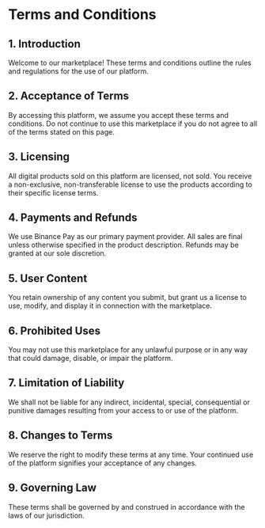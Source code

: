 # Terms and Conditions

## 1. Introduction
Welcome to our marketplace! These terms and conditions outline the rules and regulations for the use of our platform.

## 2. Acceptance of Terms
By accessing this platform, we assume you accept these terms and conditions. Do not continue to use this marketplace if you do not agree to all of the terms stated on this page.

## 3. Licensing
All digital products sold on this platform are licensed, not sold. You receive a non-exclusive, non-transferable license to use the products according to their specific license terms.

## 4. Payments and Refunds
We use Binance Pay as our primary payment provider. All sales are final unless otherwise specified in the product description. Refunds may be granted at our sole discretion.

## 5. User Content
You retain ownership of any content you submit, but grant us a license to use, modify, and display it in connection with the marketplace.

## 6. Prohibited Uses
You may not use this marketplace for any unlawful purpose or in any way that could damage, disable, or impair the platform.

## 7. Limitation of Liability
We shall not be liable for any indirect, incidental, special, consequential or punitive damages resulting from your access to or use of the platform.

## 8. Changes to Terms
We reserve the right to modify these terms at any time. Your continued use of the platform signifies your acceptance of any changes.

## 9. Governing Law
These terms shall be governed by and construed in accordance with the laws of our jurisdiction.
